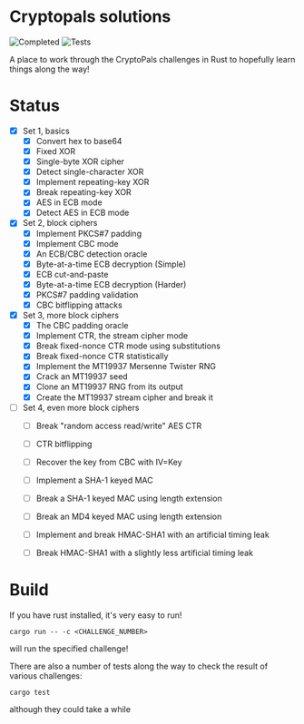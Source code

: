 Cryptopals solutions
====

![Completed](https://img.shields.io/github/v/tag/tveness/cryptopals?label=completed%20to%20challenge&style=for-the-badge)
![Tests](https://img.shields.io/github/actions/workflow/status/tveness/cryptopals/rust.yml?label=Tests&style=for-the-badge)

A place to work through the CryptoPals challenges in Rust to hopefully learn things along the way!

# Status

- [x] Set 1, basics
  - [x] Convert hex to base64
  - [x] Fixed XOR
  - [x] Single-byte XOR cipher
  - [x] Detect single-character XOR
  - [x] Implement repeating-key XOR
  - [x] Break repeating-key XOR
  - [x] AES in ECB mode
  - [x] Detect AES in ECB mode
- [x] Set 2, block ciphers
  - [x] Implement PKCS#7 padding
  - [x] Implement CBC mode
  - [x] An ECB/CBC detection oracle
  - [x] Byte-at-a-time ECB decryption (Simple)
  - [x] ECB cut-and-paste
  - [x] Byte-at-a-time ECB decryption (Harder)
  - [x] PKCS#7 padding validation
  - [x] CBC bitflipping attacks
- [x] Set 3, more block ciphers
  - [x] The CBC padding oracle
  - [x] Implement CTR, the stream cipher mode
  - [x] Break fixed-nonce CTR mode using substitutions
  - [x] Break fixed-nonce CTR statistically
  - [x] Implement the MT19937 Mersenne Twister RNG
  - [x] Crack an MT19937 seed
  - [x] Clone an MT19937 RNG from its output
  - [x] Create the MT19937 stream cipher and break it
- [ ] Set 4, even more block ciphers
  - [ ] Break "random access read/write" AES CTR
  - [ ] CTR bitflipping
  - [ ] Recover the key from CBC with IV=Key
  - [ ] Implement a SHA-1 keyed MAC
  - [ ] Break a SHA-1 keyed MAC using length extension
  - [ ] Break an MD4 keyed MAC using length extension
  - [ ] Implement and break HMAC-SHA1 with an artificial timing leak
  - [ ] Break HMAC-SHA1 with a slightly less artificial timing leak


# Build

If you have rust installed, it's very easy to run!
```
cargo run -- -c <CHALLENGE_NUMBER>
```
will run the specified challenge!

There are also a number of tests along the way to check the result of
various challenges:
```
cargo test
```
although they could take a while

